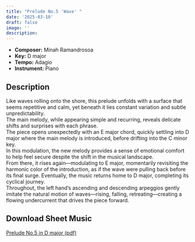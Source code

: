 ```yaml
---
title: "Prelude No.5 'Wave' "
date: '2025-03-10'
draft: false
image: ''
description:
---
```


- **Composer:** Minah Ramandrosoa
- **Key:** D major
- **Tempo:** Adagio
- **Instrument:** Piano

<!--more-->

## Description

Like waves rolling onto the shore, this prelude unfolds with a surface that seems repetitive and calm, yet beneath it lies constant variation and subtle unpredictability. <br>
The main melody, while appearing simple and recurring, reveals delicate shifts and surprises with each phrase. <br>
 The piece opens unexpectedly with an E major chord, quickly settling into D major where the main melody is introduced, before drifting into the C minor key. <br>
 In this modulation, the new melody provides a sense of emotional comfort to help feel secure despite the shift in the musical landscape. <br>
 From there, it rises again—modulating to E major, momentarily revisiting the harmonic color of the introduction, as if the wave were pulling back before its final surge. Eventually, the music returns home to D major, completing its cyclical journey. <br>
 Throughout, the left hand’s ascending and descending arpeggios gently imitate the natural motion of waves—rising, falling, retreating—creating a flowing undercurrent that drives the piece forward. 

 ## Download Sheet Music 

 [Prelude No.5 in D major (pdf)](/pdfs/Prelude%20No.5%20in%20Dmajor.pdf)